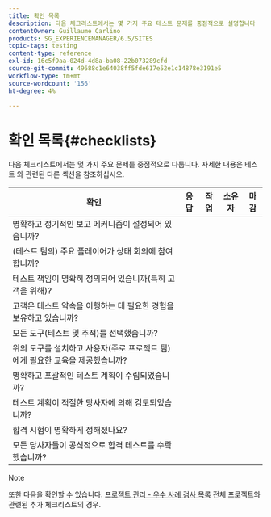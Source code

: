 ```yaml
---
title: 확인 목록
description: 다음 체크리스트에서는 몇 가지 주요 테스트 문제를 중점적으로 설명합니다
contentOwner: Guillaume Carlino
products: SG_EXPERIENCEMANAGER/6.5/SITES
topic-tags: testing
content-type: reference
exl-id: 16c5f9aa-024d-4d8a-ba08-22b073289cfd
source-git-commit: 49688c1e64038ff5fde617e52e1c14878e3191e5
workflow-type: tm+mt
source-wordcount: '156'
ht-degree: 4%

---
```


# 확인 목록{#checklists}

다음 체크리스트에서는 몇 가지 주요 문제를 중점적으로 다룹니다. 자세한 내용은 테스트 와 관련된 다른 섹션을 참조하십시오.

| 확인 | 응답 | 작업 | 소유자 | 마감 |
|---|---|---|---|---|
| 명확하고 정기적인 보고 메커니즘이 설정되어 있습니까? |  |  |  |  |
| (테스트 팀의) 주요 플레이어가 상태 회의에 참여합니까? |  |  |  |  |
| 테스트 책임이 명확히 정의되어 있습니까(특히 고객을 위해)? |  |  |  |  |
| 고객은 테스트 약속을 이행하는 데 필요한 경험을 보유하고 있습니까? |  |  |  |  |
| 모든 도구(테스트 및 추적)를 선택했습니까? |  |  |  |  |
| 위의 도구를 설치하고 사용자(주로 프로젝트 팀)에게 필요한 교육을 제공했습니까? |  |  |  |  |
| 명확하고 포괄적인 테스트 계획이 수립되었습니까? |  |  |  |  |
| 테스트 계획이 적절한 당사자에 의해 검토되었습니까? |  |  |  |  |
| 합격 시험이 명확하게 정해졌나요? |  |  |  |  |
| 모든 당사자들이 공식적으로 합격 테스트를 수락했습니까? |  |  |  |  |

>[!NOTE]
>
>또한 다음을 확인할 수 있습니다. [프로젝트 관리 - 우수 사례 검사 목록](/help/managing/best-practices.md) 전체 프로젝트와 관련된 추가 체크리스트의 경우.
